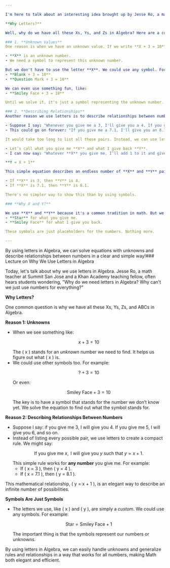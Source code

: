 ```yaml
---

I'm here to talk about an interesting idea brought up by Jesse Ro, a math teacher at Summit San Jose, who is also a Khan Academy teaching fellow. Jesse mentioned a question that students often ask when they start learning Algebra: **"Why do we use letters? Why can't we just use numbers for everything?"** Let's think about that together.

**Why Letters?**

Well, why do we have all these Xs, Ys, and Zs in Algebra? Here are a couple of ways to understand it:

### 1. **Unknown Values**
One reason is when we have an unknown value. If we write **X + 3 = 10**, we use **X** because we don't know what **X** is yet. 

- **X** is an unknown number.
- We need a symbol to represent this unknown number.

But we don't have to use the letter **X**. We could use any symbol. For example:
- **Blank + 3 = 10**
- **Question Mark + 3 = 10**

We can even use something fun, like:
- **Smiley Face + 3 = 10**

Until we solve it, it's just a symbol representing the unknown number.

### 2. **Describing Relationships**
Another reason we use letters is to describe relationships between numbers. For example:

- Suppose I say: "Whenever you give me a 3, I'll give you a 4. If you give me a 5, I'll give you a 6." 
- This could go on forever: "If you give me a 7.1, I'll give you an 8.1."

It would take too long to list all these pairs. Instead, we can use letters to show the relationship. 

- Let’s call what you give me **X** and what I give back **Y**.
- I can now say: "Whatever **X** you give me, I’ll add 1 to it and give you back **Y**."

**Y = X + 1**

This simple equation describes an endless number of **X** and **Y** pairs:

- If **X** is 3, then **Y** is 4.
- If **X** is 7.1, then **Y** is 8.1.

There's no simpler way to show this than by using symbols.

### **Why X and Y?**

We use **X** and **Y** because it's a common tradition in math. But we could use any symbols, like:
- **Star** for what you give me.
- **Smiley Face** for what I give you back.

These symbols are just placeholders for the numbers. Nothing more.

---
```


By using letters in Algebra, we can solve equations with unknowns and describe relationships between numbers in a clear and simple way!### Lecture on Why We Use Letters in Algebra

Today, let's talk about why we use letters in Algebra. Jesse Ro, a math teacher at Summit San Jose and a Khan Academy teaching fellow, often hears students wondering, "Why do we need letters in Algebra? Why can't we just use numbers for everything?"

**Why Letters?**

One common question is why we have all these Xs, Ys, Zs, and ABCs in Algebra. 

**Reason 1: Unknowns**
- When we see something like:
  ```math
  x + 3 = 10
  ```
  The \( x \) stands for an *unknown* number we need to find. It helps us figure out what \( x \) is.
- We could use other symbols too. For example:
  ```math
  \text{?} + 3 = 10
  ```
  Or even:
  ```math
  \text{Smiley Face} + 3 = 10
  ```
  The key is to have a symbol that stands for the number we don’t know yet. We solve the equation to find out what the symbol stands for.

**Reason 2: Describing Relationships Between Numbers**
- Suppose I say: if you give me 3, I will give you 4. If you give me 5, I will give you 6, and so on.
- Instead of listing every possible pair, we use letters to create a compact rule. We might say:
  ```math
  \text{If you give me } x, \text{ I will give you } y \text{ such that } y = x + 1.
  ```
  This simple rule works for **any number** you give me. For example:
  - If \( x = 3 \), then \( y = 4 \).
  - If \( x = 7.1 \), then \( y = 8.1 \).

This mathematical relationship, \( y = x + 1 \), is an elegant way to describe an infinite number of possibilities.

**Symbols Are Just Symbols**
- The letters we use, like \( x \) and \( y \), are simply a *custom*. We could use any symbols. For example:
  ```math
  \text{Star} = \text{Smiley Face} + 1
  ```
  The important thing is that the symbols represent our numbers or unknowns.

By using letters in Algebra, we can easily handle unknowns and generalize rules and relationships in a way that works for all numbers, making Math both elegant and efficient.